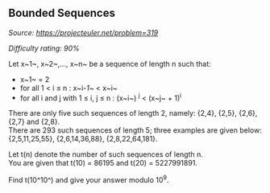 Bounded Sequences
-----------------

*Source: https://projecteuler.net/problem=319*


*Difficulty rating: 90%*

Let x~1~, x~2~,..., x~n~ be a sequence of length n such that:

-   x~1~ = 2
-   for all 1 \< i ≤ n : x~i-*1*~ \< x~i~
-   for all i and j with 1 ≤ i, j ≤ n : (x~i~) <sup>j</sup> \< (x~j~ + 1)<sup>i</sup>

There are only five such sequences of length 2, namely: {2,4}, {2,5},
{2,6}, {2,7} and {2,8}.\
 There are 293 such sequences of length 5; three examples are given
below:\
 {2,5,11,25,55}, {2,6,14,36,88}, {2,8,22,64,181}.

Let t(n) denote the number of such sequences of length n.\
 You are given that t(10) = 86195 and t(20) = 5227991891.

Find t(10^10^) and give your answer modulo 10<sup>9</sup>.

